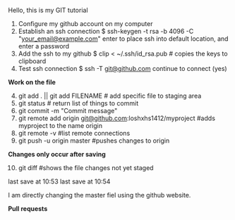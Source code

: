 Hello, this is my GIT tutorial
1. Configure my github account on my computer
2. Establish an ssh connection 
$ ssh-keygen -t rsa -b 4096 -C "your_email@example.com"
enter to place ssh into default location, and enter a password
2. Add the ssh to my github
$ clip < ~/.ssh/id_rsa.pub # copies the keys to clipboard
3. Test ssh connection
$ ssh -T git@github.com
continue to connect (yes)

**Work on the file** 

4. git add . || git add FILENAME # add specific file to staging area
5. git status # return list of things to commit
6. git commit -m "Commit message"
7. git remote add origin git@github.com:loshxhs1412/myproject #adds myproject to the name origin
8. git remote -v #list remote connections
9. git push -u origin master #pushes changes to origin

**Changes only occur after saving**

10. git diff #shows the file changes not yet staged

last save at 10:53
last save at 10:54

I am directly changing the master fiel using the github website.

**Pull requests**

